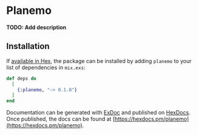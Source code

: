# Planemo

**TODO: Add description**

## Installation

If [available in Hex](https://hex.pm/docs/publish), the package can be installed
by adding `planemo` to your list of dependencies in `mix.exs`:

```elixir
def deps do
  [
    {:planemo, "~> 0.1.0"}
  ]
end
```

Documentation can be generated with [ExDoc](https://github.com/elixir-lang/ex_doc)
and published on [HexDocs](https://hexdocs.pm). Once published, the docs can
be found at [https://hexdocs.pm/planemo](https://hexdocs.pm/planemo).

